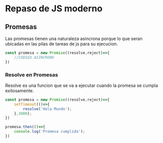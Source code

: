 # Repaso de JS moderno

## Promesas
Las promesas tienen una naturaleza asincrona porque lo que seran ubicadas en las pilas de tareas de js para su ejecucion.

``` js
const promesa = new Promise((resolve,reject)=>{
    //CODIGO ASINCRONO   
})
```

### Resolve en Promesas
Resolve es una funcion que se va a ejecutar cuando la promesa se cumpla exitosamente.

``` js
const promesa = new Promise((resolve,reject)=>{
    setTimeout(()=>{
        resolve('Hola Mundo');
    },3000);
})

promesa.then(()=>{
    console.log('Promesa cumplida');
})
```